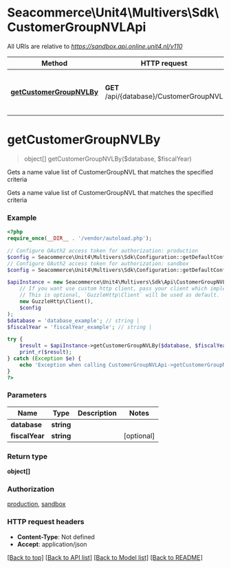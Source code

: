 # Seacommerce\Unit4\Multivers\Sdk\CustomerGroupNVLApi

All URIs are relative to *https://sandbox.api.online.unit4.nl/v110*

Method | HTTP request | Description
------------- | ------------- | -------------
[**getCustomerGroupNVLBy**](CustomerGroupNVLApi.md#getCustomerGroupNVLBy) | **GET** /api/{database}/CustomerGroupNVL | Gets a name value list of CustomerGroupNVL that matches the specified criteria


# **getCustomerGroupNVLBy**
> object[] getCustomerGroupNVLBy($database, $fiscalYear)

Gets a name value list of CustomerGroupNVL that matches the specified criteria

Gets a name value list of CustomerGroupNVL that matches the specified criteria

### Example
```php
<?php
require_once(__DIR__ . '/vendor/autoload.php');

// Configure OAuth2 access token for authorization: production
$config = Seacommerce\Unit4\Multivers\Sdk\Configuration::getDefaultConfiguration()->setAccessToken('YOUR_ACCESS_TOKEN');
// Configure OAuth2 access token for authorization: sandbox
$config = Seacommerce\Unit4\Multivers\Sdk\Configuration::getDefaultConfiguration()->setAccessToken('YOUR_ACCESS_TOKEN');

$apiInstance = new Seacommerce\Unit4\Multivers\Sdk\Api\CustomerGroupNVLApi(
    // If you want use custom http client, pass your client which implements `GuzzleHttp\ClientInterface`.
    // This is optional, `GuzzleHttp\Client` will be used as default.
    new GuzzleHttp\Client(),
    $config
);
$database = 'database_example'; // string | 
$fiscalYear = 'fiscalYear_example'; // string | 

try {
    $result = $apiInstance->getCustomerGroupNVLBy($database, $fiscalYear);
    print_r($result);
} catch (Exception $e) {
    echo 'Exception when calling CustomerGroupNVLApi->getCustomerGroupNVLBy: ', $e->getMessage(), PHP_EOL;
}
?>
```

### Parameters

Name | Type | Description  | Notes
------------- | ------------- | ------------- | -------------
 **database** | **string**|  |
 **fiscalYear** | **string**|  | [optional]

### Return type

**object[]**

### Authorization

[production](../../README.md#production), [sandbox](../../README.md#sandbox)

### HTTP request headers

 - **Content-Type**: Not defined
 - **Accept**: application/json

[[Back to top]](#) [[Back to API list]](../../README.md#documentation-for-api-endpoints) [[Back to Model list]](../../README.md#documentation-for-models) [[Back to README]](../../README.md)

